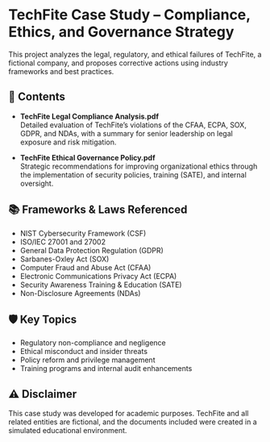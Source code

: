 # TechFite Case Study – Compliance, Ethics, and Governance Strategy

This project analyzes the legal, regulatory, and ethical failures of TechFite, a fictional company, and proposes corrective actions using industry frameworks and best practices.

## 📄 Contents
- **TechFite Legal Compliance Analysis.pdf**  
  Detailed evaluation of TechFite’s violations of the CFAA, ECPA, SOX, GDPR, and NDAs, with a summary for senior leadership on legal exposure and risk mitigation.

- **TechFite Ethical Governance Policy.pdf**  
  Strategic recommendations for improving organizational ethics through the implementation of security policies, training (SATE), and internal oversight.

## 📚 Frameworks & Laws Referenced
- NIST Cybersecurity Framework (CSF)
- ISO/IEC 27001 and 27002
- General Data Protection Regulation (GDPR)
- Sarbanes-Oxley Act (SOX)
- Computer Fraud and Abuse Act (CFAA)
- Electronic Communications Privacy Act (ECPA)
- Security Awareness Training & Education (SATE)
- Non-Disclosure Agreements (NDAs)

## 🛡️ Key Topics
- Regulatory non-compliance and negligence
- Ethical misconduct and insider threats
- Policy reform and privilege management
- Training programs and internal audit enhancements

## ⚠️ Disclaimer
This case study was developed for academic purposes. TechFite and all related entities are fictional, and the documents included were created in a simulated educational environment.
